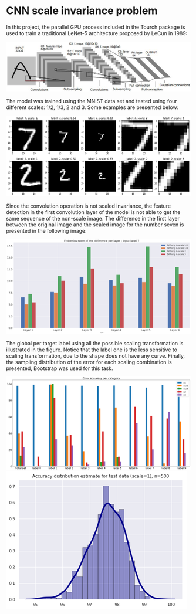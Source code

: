# CNN scale invariance problem

In this project, the parallel GPU process included in the Tourch package is used to train a traditional LeNet-5 architecture proposed by LeCun in 1989:

![image1](https://github.com/henrychacon/CNN_invariance_transformation/blob/master/images/convolution_cnnlecun.png)

The model was trained using the MNIST data set and tested using four different scales: 1/2, 1/3, 2 and 3. Some examples are presented below:

![image2](https://github.com/henrychacon/CNN_Scale_problem/blob/master/images/Scaled%20examples.png)

Since the convolution operation is not scaled invariance, the feature detection in the first convolution layer of the model is not able to get the same sequence of the non-scale image. The difference in the first layer between the original image and the scaled image for the number seven is presented in the following image:

![image3](https://github.com/henrychacon/CNN_Scale_problem/blob/master/images/ErrorLayer.png)

The global per target label using all the possible scaling transformation is illustrated in the figure. Notice that the label one is the less sensitive to scaling transformation, due to the shape does not have any curve. Finally, the sampling distribution of the error for each scaling combination is presented, Bootstrap was used for this task.

![image4](https://github.com/henrychacon/CNN_Scale_problem/blob/master/images/GeneralErrorpercategory.png)
![image5](https://github.com/henrychacon/CNN_Scale_problem/blob/master/images/distribution.png)
